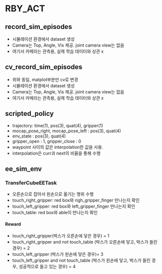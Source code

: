 # RBY_ACT

## record_sim_episodes
* 시뮬레이션 환경에서 dataset 생성
* Camera는 Top, Angle, Vis 제공. joint camera view는 없음
* 여기서 카메라는 관측용, 실제 학습 데이터와 상관 x

## cv_record_sim_episodes
* 위와 동일, matplot부분만 cv로 변경
* 시뮬레이션 환경에서 dataset 생성
* Camera는 Top, Angle, Vis 제공. joint camera view는 없음
* 여기서 카메라는 관측용, 실제 학습 데이터와 상관 x

## scripted_policy
* trajectory: time(1), pos(3), quat(4), gripper(1)
* mocap_pose_right, mocap_pose_left : pos(3), quat(4)
* env_state : pos(3), quat(4)
* gripper_open : 1, gripper_close : 0
* waypoint 사이의 값은 interpolation한 값을 사용.
* interpolation은 curr과 next의 비율을 통해 수행

## ee_sim_env
### TransferCubeEETask
* 오른손으로 잡아서 왼손으로 옮기는 행위 수행
* touch_right_gripper: red box와 righ_gripper_finger 만나는지 확인 
* touch_left_gripper: red box와 left_gripper_finger 만나는지 확인
* touch_table: red box와 able이 만나는지 확인
#### Reward
* touch_right_gripper(박스가 오른손에 닿은 경우) = 1
* touch_right_gripper and not touch_table (박스가 오른손에 닿고, 박스가 들린 경우) = 2
* touch_left_gripper (박스가 왼손에 닿은 경우)= 3
* touch_left_gripper and not touch_table (박스가 왼손에 닿고, 박스가 들린 경우, 성공적으로 들고 있는 경우) = 4
